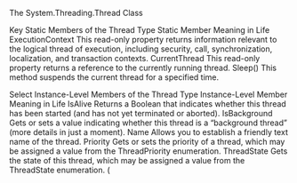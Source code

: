 The System.Threading.Thread Class

Key Static Members of the Thread Type
Static Member Meaning in Life
ExecutionContext This read-only property returns information relevant to the logical thread of execution,
including security, call, synchronization, localization, and transaction contexts.
CurrentThread This read-only property returns a reference to the currently running thread.
Sleep() This method suspends the current thread for a specified time.

Select Instance-Level Members of the Thread Type
Instance-Level
Member
Meaning in Life
IsAlive Returns a Boolean that indicates whether this thread has been started (and has not
yet terminated or aborted).
IsBackground Gets or sets a value indicating whether this thread is a “background thread” (more
details in just a moment).
Name Allows you to establish a friendly text name of the thread.
Priority Gets or sets the priority of a thread, which may be assigned a value from the
ThreadPriority enumeration.
ThreadState Gets the state of this thread, which may be assigned a value from the ThreadState
enumeration.
(

